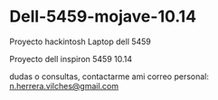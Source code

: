 # Dell-5459-mojave-10.14
Proyecto hackintosh Laptop dell 5459

Proyecto dell inspiron 5459 10.14

dudas o consultas, contactarme ami correo personal:
n.herrera.vilches@gmail.com

